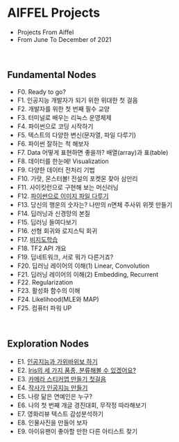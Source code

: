# **AIFFEL Projects**

- Projects From Aiffel
- From June To December of 2021

<br>

## **Fundamental Nodes**

- F0. Ready to go?
- F1. 인공지능 개발자가 되기 위한 위대한 첫 걸음
- F2. 개발자를 위한 첫 번째 필수 교양
- F3. 터미널로 배우는 리눅스 운영체제
- F4. 파이썬으로 코딩 시작하기
- F5. 텍스트의 다양한 변신(문자열, 파일 다루기)
- F6. 파이썬 잘하는 척 해보자
- F7. Data 어떻게 표현하면 좋을까? 배열(array)과 표(table)
- F8. 데이터를 한눈에! Visualization
- F9. 다양한 데이터 전처리 기법
- F10. 가랏, 몬스터볼! 전설의 포켓몬 찾아 삼만리
- F11. 사이킷런으로 구현해 보는 머신러닝
- F12. [파이썬으로 이미지 파일 다루기](https://github.com/nanunzoey/aiffel_projects/blob/master/fundamental/F12_get_similar_images.ipynb)
- F13. 당신의 행운의 숫자는? 나만의 n면체 주사위 위젯 만들기
- F14. 딥러닝과 신경망의 본질
- F15. 딥러닝 들여다보기
- F16. 선형 회귀와 로지스틱 회귀
- F17. [비지도학습](https://github.com/nanunzoey/aiffel_projects/blob/master/fundamental/F17_unsupervised_learning.ipynb)
- F18. TF2 API 개요
- F19. 딥네트워크, 서로 뭐가 다른거죠?
- F20. 딥러닝 레이어의 이해(1) Linear, Convolution
- F21. 딥러닝 레이어의 이해(2) Embedding, Recurrent
- F22. Regularization
- F23. 활성화 함수의 이해
- F24. Likelihood(MLE와 MAP)
- F25. 컴퓨터 파워 UP

<br>

## **Exploration Nodes**

- E1. [인공지능과 가위바위보 하기](https://github.com/nanunzoey/aiffel_projects/blob/master/exploration/E1_rock_scissor_paper.ipynb)
- E2. [Iris의 세 가지 품종, 분류해볼 수 있겠어요?](https://github.com/nanunzoey/aiffel_projects/blob/master/exploration/E2_sklearn_toy_dataset_classifier.ipynb)
- E3. [카메라 스티커앱 만들기 첫걸음](https://github.com/nanunzoey/aiffel_projects/blob/master/exploration/E3_face_sticker.ipynb)
- E4. [작사가 인공지능 만들기](https://github.com/nanunzoey/aiffel_projects/blob/master/exploration/E4_my_brilliant_lyricist.ipynb)
- E5. 나랑 닮은 연예인은 누구?
- E6. 나의 첫 번째 개글 경진대회, 무작정 따라해보기
- E7. 영화리뷰 텍스트 감성분석하기
- E8. 인물사진을 만들어 보자
- E9. 아이유팬이 좋아할 만한 다른 아티스트 찾기
